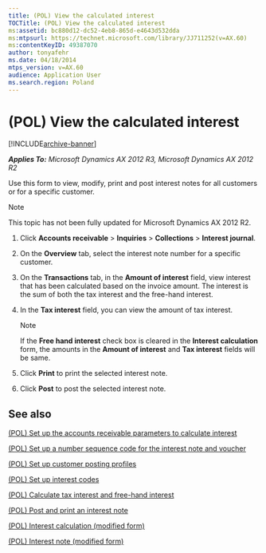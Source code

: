 ```yaml
---
title: (POL) View the calculated interest
TOCTitle: (POL) View the calculated interest
ms:assetid: bc880d12-dc52-4eb8-865d-e4643d532dda
ms:mtpsurl: https://technet.microsoft.com/library/JJ711252(v=AX.60)
ms:contentKeyID: 49387070
author: tonyafehr
ms.date: 04/18/2014
mtps_version: v=AX.60
audience: Application User
ms.search.region: Poland
---
```


# (POL) View the calculated interest 


[!INCLUDE[archive-banner](includes/archive-banner.md)]


_**Applies To:** Microsoft Dynamics AX 2012 R3, Microsoft Dynamics AX 2012 R2_

Use this form to view, modify, print and post interest notes for all customers or for a specific customer.


> [!NOTE]
> <P>This topic has not been fully updated for Microsoft Dynamics AX 2012 R2.</P>



1.  Click **Accounts receivable** \> **Inquiries** \> **Collections** \> **Interest journal**.

2.  On the **Overview** tab, select the interest note number for a specific customer.

3.  On the **Transactions** tab, in the **Amount of interest** field, view interest that has been calculated based on the invoice amount. The interest is the sum of both the tax interest and the free-hand interest.

4.  In the **Tax interest** field, you can view the amount of tax interest.
    

    > [!NOTE]
    > <P>If the <STRONG>Free hand interest</STRONG> check box is cleared in the <STRONG>Interest calculation</STRONG> form, the amounts in the <STRONG>Amount of interest</STRONG> and <STRONG>Tax interest</STRONG> fields will be same.</P>



5.  Click **Print** to print the selected interest note.

6.  Click **Post** to post the selected interest note.

## See also

[(POL) Set up the accounts receivable parameters to calculate interest](pol-set-up-the-accounts-receivable-parameters-to-calculate-interest.md)

[(POL) Set up a number sequence code for the interest note and voucher](pol-set-up-a-number-sequence-code-for-the-interest-note-and-voucher.md)

[(POL) Set up customer posting profiles](pol-set-up-customer-posting-profiles.md)

[(POL) Set up interest codes](pol-set-up-interest-codes.md)

[(POL) Calculate tax interest and free-hand interest](pol-calculate-tax-interest-and-free-hand-interest.md)

[(POL) Post and print an interest note](pol-post-and-print-an-interest-note.md)

[(POL) Interest calculation (modified form)](https://technet.microsoft.com/library/jj678208\(v=ax.60\))

[(POL) Interest note (modified form)](https://technet.microsoft.com/library/jj711247\(v=ax.60\))

  


